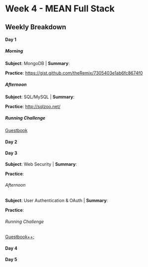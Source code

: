 # Week 4 - MEAN Full Stack

## Weekly Breakdown
#### Day 1

##### Morning
**Subject**: MongoDB | **Summary**:

**Practice**: https://gist.github.com/theRemix/7305403e1ab6fc8674f0

##### Afternoon
**Subject**: SQL/MySQL | **Summary**:

**Practice**: http://sqlzoo.net/

##### Running Challenge
[Guestbook](https://github.com/CodeRGV/boot/blob/master/Fall-2016/Week-4/Guestbook.md)

#### Day 2

#### Day 3
**Subject**: Web Security | **Summary**:

**Practice**:

###### Afternoon
**Subject**: User Authentication & OAuth | **Summary**:

**Practice**:

###### Running Challenge
[Guestbook++;]()

#### Day 4

#### Day 5
